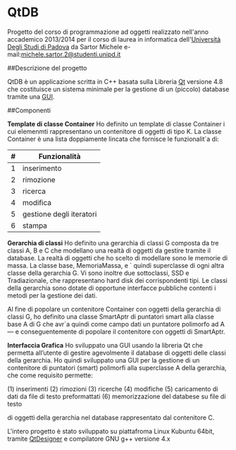 # QtDB

Progetto del corso di programmazione ad oggetti  realizzato nell'anno accademico 2013/2014 per il corso di laurea in informatica dell'[Università Degli Studi di Padova](http://www.unipd.it) da Sartor Michele e-mail:michele.sartor.2@studenti.unipd.it

##Descrizione del progetto

QtDB è un applicazione scritta in C++ basata sulla Libreria [Qt](http://www.qt.io/) versione 4.8 che costituisce un sistema minimale per la gestione di un (piccolo) database tramite una [GUI](http://it.wikipedia.org/wiki/Interfaccia_grafica).

##Componenti

**Template di classe Container<K>**
Ho definito un template di classe Container<K> i cui elemenmti rappresentano un contenitore di oggetti di tipo K. La classe Container<K> è una lista doppiamente lincata che fornisce le funzionalit`a di: 

| # | Funzionalità |
| ------------- | ------------- |
| 1 | inserimento | 
| 2 | rimozione |
| 3 | ricerca |
| 4 | modifica |
| 5 | gestione degli iteratori |
| 6 | stampa |

**Gerarchia di classi**
Ho definito una gerarchia di classi G composta da tre classi A, B e C che modellano una realtà di oggetti da gestire tramite il database. La realtà di oggetti che ho scelto di modellare sono le memorie di massa. 
La classe base, MemoriaMassa,  e ` quindi superclasse di ogni altra classe della gerarchia G. Vi sono inoltre due sottoclassi, SSD e Tradiazionale, che rappresentano hard disk dei corrispondenti tipi. 
Le classi della gerarchia sono dotate di opportune interfacce pubbliche contenti i metodi per la gestione dei dati.

Al fine di popolare un contenitore Container<K> con oggetti della gerarchia di classi G, ho definito una classe SmartAptr di puntatori smart alla classe base A di G che avr`a quindi come campo dati un
puntatore polimorfo ad A — e conseguentemente di popolare il contenitore con oggetti di SmartAptr.

**Interfaccia Grafica**
Ho sviluppato una GUI usando la libreria Qt che permetta all’utente di gestire agevolmente il database di oggetti delle classi della gerarchia. Ho quindi sviluppato una GUI per la gestione di un contenitore di puntatori (smart) polimorfi alla superclasse A della gerarchia, che come requisito permette:

(1) inserimenti
(2) rimozioni
(3) ricerche
(4) modifiche
(5) caricamento di dati da file di testo preformattati
(6) memorizzazione del databese su file di testo

di oggetti della gerarchia nel database rappresentato dal contenitore C.

L'intero progetto è stato sviluppato su piattafroma Linux Kubuntu 64bit, tramite [QtDesigner](https://www.qt.io/download/) e compilatore  GNU g++ versione 4.x
